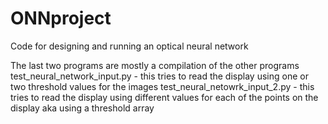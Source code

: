 # ONNproject
Code for designing and running an optical neural network

The last two programs are mostly a compilation of the other programs
test_neural_network_input.py - this tries to read the display using one or two threshold values for the images
test_neural_netowrk_input_2.py - this tries to read the display using different values for each of the points on the display aka using a threshold array
